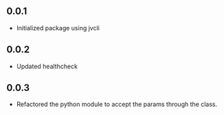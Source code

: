 ## 0.0.1
- Initialized package using jvcli

## 0.0.2
- Updated healthcheck

## 0.0.3
- Refactored the python module to accept the params through the class.
